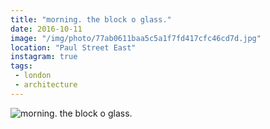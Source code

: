 ```yaml
---
title: "morning. the block o glass."
date: 2016-10-11
image: "/img/photo/77ab0611baa5c5a1f7fd417cfc46cd7d.jpg"
location: "Paul Street East"
instagram: true
tags:
 - london
 - architecture
---
```


![morning. the block o glass.](/img/photo/77ab0611baa5c5a1f7fd417cfc46cd7d.jpg)
